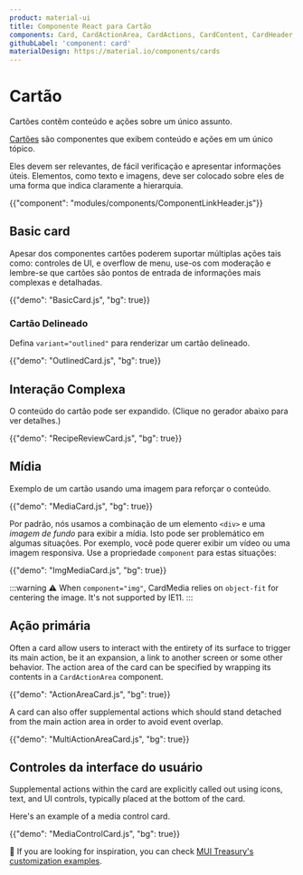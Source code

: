 ```yaml
---
product: material-ui
title: Componente React para Cartão
components: Card, CardActionArea, CardActions, CardContent, CardHeader, CardMedia, Collapse, Paper
githubLabel: 'component: card'
materialDesign: https://material.io/components/cards
---
```


# Cartão

<p class="description">Cartões contêm conteúdo e ações sobre um único assunto.</p>

[Cartões](https://material.io/design/components/cards.html) são componentes que exibem conteúdo e ações em um único tópico.

Eles devem ser relevantes, de fácil verificação e apresentar informações úteis. Elementos, como texto e imagens, deve ser colocado sobre eles de uma forma que indica claramente a hierarquia.

{{"component": "modules/components/ComponentLinkHeader.js"}}

## Basic card

Apesar dos componentes cartões poderem suportar múltiplas ações tais como: controles de UI, e overflow de menu, use-os com moderação e lembre-se que cartões são pontos de entrada de informações mais complexas e detalhadas.

{{"demo": "BasicCard.js", "bg": true}}

### Cartão Delineado

Defina `variant="outlined"` para renderizar um cartão delineado.

{{"demo": "OutlinedCard.js", "bg": true}}

## Interação Complexa

O conteúdo do cartão pode ser expandido. (Clique no gerador abaixo para ver detalhes.)

{{"demo": "RecipeReviewCard.js", "bg": true}}

## Mídia

Exemplo de um cartão usando uma imagem para reforçar o conteúdo.

{{"demo": "MediaCard.js", "bg": true}}

Por padrão, nós usamos a combinação de um elemento `<div>` e uma _imagem de fundo_ para exibir a mídia. Isto pode ser problemático em algumas situações. Por exemplo, você pode querer exibir um vídeo ou uma imagem responsiva. Use a propriedade `component` para estas situações:

{{"demo": "ImgMediaCard.js", "bg": true}}

:::warning ⚠️ When `component="img"`, CardMedia relies on `object-fit` for centering the image. It's not supported by IE11. :::

## Ação primária

Often a card allow users to interact with the entirety of its surface to trigger its main action, be it an expansion, a link to another screen or some other behavior. The action area of the card can be specified by wrapping its contents in a `CardActionArea` component.

{{"demo": "ActionAreaCard.js", "bg": true}}

A card can also offer supplemental actions which should stand detached from the main action area in order to avoid event overlap.

{{"demo": "MultiActionAreaCard.js", "bg": true}}

## Controles da interface do usuário

Supplemental actions within the card are explicitly called out using icons, text, and UI controls, typically placed at the bottom of the card.

Here's an example of a media control card.

{{"demo": "MediaControlCard.js", "bg": true}}

🎨 If you are looking for inspiration, you can check [MUI Treasury's customization examples](https://mui-treasury.com/components/card/).
